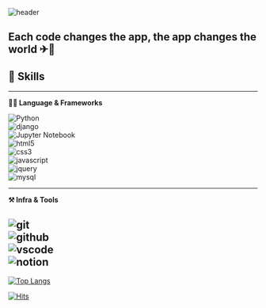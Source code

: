 ![header](https://capsule-render.vercel.app/api?type=wave&color=auto&height=300&section=header&text=what's%20up&fontSize=90)

## Each code changes the app, the app changes the world ✈🚆


## 💪 Skills
---

**🧑‍💻 Language & Frameworks**

![Python](https://img.shields.io/badge/python-3776AB.svg?&style=for-the-badge&logo=python&logoColor=white)  
![django](https://img.shields.io/badge/django-092E20.svg?&style=for-the-badge&logo=django&logoColor=white)  
![Jupyter Notebook](https://img.shields.io/badge/jupyter%20notebook-F37626.svg?&style=for-the-badge&logo=jupyter&logoColor=white)  
![html5](https://img.shields.io/badge/html5-E34F26.svg?&style=for-the-badge&logo=html5&logoColor=white)  
![css3](https://img.shields.io/badge/css3-1572B6.svg?&style=for-the-badge&logo=css3&logoColor=white)  
![javascript](https://img.shields.io/badge/javascript-F7DF1E.svg?&style=for-the-badge&logo=javascript&logoColor=white)  
![jquery](https://img.shields.io/badge/jquery-0769AD.svg?&style=for-the-badge&logo=jquery&logoColor=white)  
![mysql](https://img.shields.io/badge/mysql-4479A1.svg?&style=for-the-badge&logo=mysql&logoColor=white)

-----

**⚒️ Infra & Tools**


![git](https://img.shields.io/badge/git-F05032.svg?&style=for-the-badge&logo=git&logoColor=white)  
![github](https://img.shields.io/badge/github-181717.svg?&style=for-the-badge&logo=github&logoColor=white)  
![vscode](https://img.shields.io/badge/vscode-007ACC.svg?&style=for-the-badge&logo=visualstudiocode&logoColor=white)  
![notion](https://img.shields.io/badge/notion-000000.svg?&style=for-the-badge&logo=notion&logoColor=white)
---

[![Top Langs](https://github-readme-stats.vercel.app/api/top-langs/?username=lifelong-learner-dev&layout=donut-vertical&cache_seconds=1800)](https://github.com/lifelong-learner-dev/github-readme-stats)


[![Hits](https://hits.seeyoufarm.com/api/count/incr/badge.svg?url=https%3A%2F%2Fgithub.com%2Flifelong-learner-dev&count_bg=%2379C83D&title_bg=%23555555&icon=&icon_color=%23E7E7E7&title=hits&edge_flat=false)](https://hits.seeyoufarm.com) 

